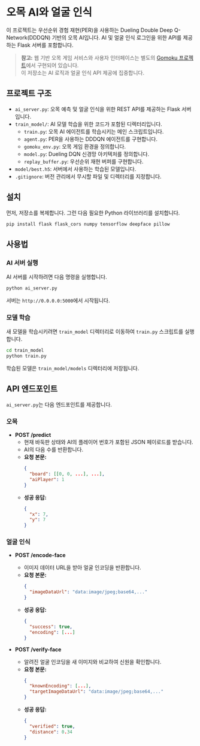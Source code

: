 # 오목 AI와 얼굴 인식

이 프로젝트는 우선순위 경험 재현(PER)을 사용하는 Dueling Double Deep Q-Network(DDDQN) 기반의 오목 AI입니다. AI 및 얼굴 인식 로그인을 위한 API를 제공하는 Flask 서버를 포함합니다.

> **참고:** 웹 기반 오목 게임 서비스와 사용자 인터페이스는 별도의 [Gomoku 프로젝트](https://github.com/haejun1213/Gomoku)에서 구현되어 있습니다.  
> 이 저장소는 AI 로직과 얼굴 인식 API 제공에 집중합니다.


## 프로젝트 구조

- `ai_server.py`: 오목 예측 및 얼굴 인식을 위한 REST API를 제공하는 Flask 서버입니다.
- `train_model/`: AI 모델 학습을 위한 코드가 포함된 디렉터리입니다.
  - `train.py`: 오목 AI 에이전트를 학습시키는 메인 스크립트입니다.
  - `agent.py`: PER을 사용하는 DDDQN 에이전트를 구현합니다.
  - `gomoku_env.py`: 오목 게임 환경을 정의합니다.
  - `model.py`: Dueling DQN 신경망 아키텍처를 정의합니다.
  - `replay_buffer.py`: 우선순위 재현 버퍼를 구현합니다.
- `model/best.h5`: 서버에서 사용하는 학습된 모델입니다.
- `.gitignore`: 버전 관리에서 무시할 파일 및 디렉터리를 지정합니다.

## 설치

먼저, 저장소를 복제합니다. 그런 다음 필요한 Python 라이브러리를 설치합니다.

```bash
pip install flask flask_cors numpy tensorflow deepface pillow
```

## 사용법

### AI 서버 실행

AI 서버를 시작하려면 다음 명령을 실행합니다.

```bash
python ai_server.py
```

서버는 `http://0.0.0.0:5000`에서 시작됩니다.

### 모델 학습

새 모델을 학습시키려면 `train_model` 디렉터리로 이동하여 `train.py` 스크립트를 실행합니다.

```bash
cd train_model
python train.py
```

학습된 모델은 `train_model/models` 디렉터리에 저장됩니다.

## API 엔드포인트

`ai_server.py`는 다음 엔드포인트를 제공합니다.

### 오목

- **POST /predict**
  - 현재 바둑판 상태와 AI의 플레이어 번호가 포함된 JSON 페이로드를 받습니다.
  - AI의 다음 수를 반환합니다.
  - **요청 본문:**
    ```json
    {
      "board": [[0, 0, ...], ...],
      "aiPlayer": 1
    }
    ```
  - **성공 응답:**
    ```json
    {
      "x": 7,
      "y": 7
    }
    ```

### 얼굴 인식

- **POST /encode-face**
  - 이미지 데이터 URL을 받아 얼굴 인코딩을 반환합니다.
  - **요청 본문:**
    ```json
    {
      "imageDataUrl": "data:image/jpeg;base64,..."
    }
    ```
  - **성공 응답:**
    ```json
    {
      "success": true,
      "encoding": [...]
    }
    ```

- **POST /verify-face**
  - 알려진 얼굴 인코딩을 새 이미지와 비교하여 신원을 확인합니다.
  - **요청 본문:**
    ```json
    {
      "knownEncoding": [...],
      "targetImageDataUrl": "data:image/jpeg;base64,..."
    }
    ```
  - **성공 응답:**
    ```json
    {
      "verified": true,
      "distance": 0.34
    }
    ```
